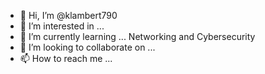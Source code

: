 - 👋 Hi, I’m @klambert790
- 👀 I’m interested in ...
- 🌱 I’m currently learning ... Networking and Cybersecurity
- 💞️ I’m looking to collaborate on ...
- 📫 How to reach me ...

<!---
klambert790/klambert790 is a ✨ special ✨ repository because its `README.md` (this file) appears on your GitHub profile.
You can click the Preview link to take a look at your changes.
--->
